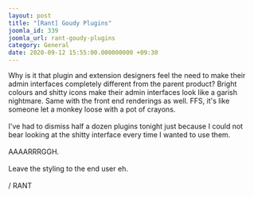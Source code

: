 ```yaml
---
layout: post
title: "[Rant] Goudy Plugins"
joomla_id: 339
joomla_url: rant-goudy-plugins
category: General
date: 2020-09-12 15:55:00.000000000 +09:30
---
```

Why is it that plugin and extension designers feel the need to make their admin interfaces completely different from the parent product? Bright colours and shitty icons make their admin interfaces look like a garish nightmare. Same with the front end renderings as well. FFS, it's like someone let a monkey loose with a pot of crayons. <br />
<br />
I've had to dismiss half a dozen plugins tonight just because I could not bear looking at the shitty interface every time I wanted to use them. <br />
<br />
AAAARRRGGH.<br />
<br />
Leave the styling to the end user eh. <br />
<br />
/ RANT
